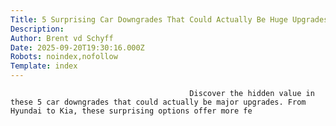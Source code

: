 ```yaml
---
Title: 5 Surprising Car Downgrades That Could Actually Be Huge Upgrades
Description: 
Author: Brent vd Schyff
Date: 2025-09-20T19:30:16.000Z
Robots: noindex,nofollow
Template: index
---
```


                                            Discover the hidden value in these 5 car downgrades that could actually be major upgrades. From Hyundai to Kia, these surprising options offer more fe
                                        